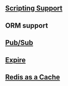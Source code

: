 ## [Scripting Support](scripting.md) 

## ORM support 

## [Pub/Sub](pub_sub.md)

## [Expire](expire.md)

## [Redis as a Cache](redis_as_cash.md)